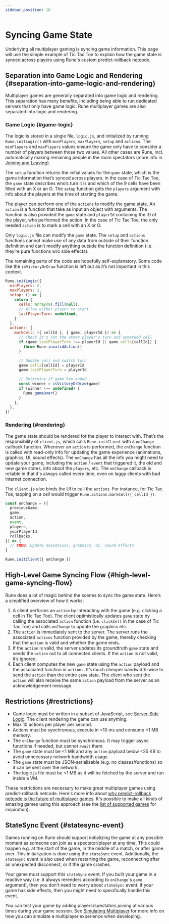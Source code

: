 ```yaml
---
sidebar_position: 10
---
```


# Syncing Game State

Underlying all multiplayer gaming is syncing game information. This page will use the simple example of Tic Tac Toe to explain how the game state is synced across players using Rune's custom predict-rollback netcode.

## Separation into Game Logic and Rendering {#separation-into-game-logic-and-rendering}

Multiplayer games are generally separated into game logic and rendering. This separation has many benefits, including being able to run dedicated servers that only have game logic. Rune multiplayer games are also separated into logic and rendering.

### Game Logic {#game-logic}

The logic is stored in a single file, `logic.js`, and initialized by running `Rune.initLogic()` with `minPlayers`, `maxPlayers`, `setup` and `actions`. The `minPlayers` and `maxPlayers` values ensure the game only have to consider a number of players between those two values. All other cases are Rune, incl. automatically making remaining people in the room spectators (more info in [Joining and Leaving](advanced/joining-leaving.md)).

The `setup` function returns the initial values for the `game` state, which is the game information that’s synced across players. In the case of Tic Tac Toe, the `game` state describes who’s turn it is and which of the 9 cells have been filled with an X or an O. The `setup` function gets the `players` argument with info about the players at the time of starting the game.

The player can perform one of the `actions` to modify the game state. An `action` is a function that take as input an object with arguments. The function is also provided the `game` state and `playerId` containing the ID of the player, who performed the action. In the case of Tic Tac Toe, the only needed `action` is to mark a cell with an X or O.

Only `logic.js` file can modify the `game` state. The `setup` and `actions` functions cannot make use of any data from outside of their function definition and can’t modify anything outside the function definition (i.e. they’re pure functions w/o side effects).

The remaining parts of the code are hopefully self-explanatory. Some code like the `isVictoryOrDraw` function is left out as it’s not important in this context.

```js
Rune.initLogic({
  minPlayers: 2,
  maxPlayers: 2,
  setup: () => {
    return {
      cells: Array(9).fill(null),
      // Allow either player to start
      lastPlayerTurn: undefined,
    }
  },
  actions: {
    markCell: ({ cellId }, { game, playerId }) => {
      // Check it's not the other player's turn and unmarked cell
      if (game.lastPlayerTurn !== playerId || game.cells[cellId]) {
        throw Rune.invalidAction()
      }

      // Update cell and switch turn
      game.cells[cellId] = playerId
      game.lastPlayerTurn = playerId

      // Determine if game has ended
      const winner = isVictoryOrDraw(game)
      if (winner !== undefined) {
        Rune.gameOver()
      }
    },
  },
})
```

### Rendering {#rendering}

The game state should be rendered for the player to interact with. That’s the responsibility of `client.js`, which calls `Rune.initClient` with a `onChange` callback function. Whenever an `action` is performed, the `onChange` function is called with read-only info for updating the game experience (animations, graphics, UI, sound effects). The `onChange` has all the info you might need to update your game, including the `action` / `event` that triggered it, the old and new game states, info about the `players`, etc. The `onChange` callback is reliable in that it's always called every time, even on laggy clients with bad internet connection. 

The `client.js` also binds the UI to call the `actions`. For instance, for Tic Tac Toe, tapping on a cell would trigger `Rune.actions.markCell({ cellId })`.

```js
const onChange = ({
  previousGame,
  game,
  action,
  event,
  players,
  yourPlayerId,
  rollbacks,
}) => {
  // TODO: Update animations, graphics, UI, sound effects
}

Rune.initClient({ onChange })
```

## High-Level Game Syncing Flow {#high-level-game-syncing-flow}

Rune does a lot of magic behind the scenes to sync the game state. Here’s a simplified overview of how it works:

1. A client performs an `action` by interacting with the game (e.g. clicking a cell in Tic Tac Toe). The client optimistically updates `game` state by calling the associated `action` function (i.e. `clickCell` in the case of Tic Tac Toe) and calls `onChange` to update the graphics etc.
2. The `action` is immediately sent to the server. The server runs the associated `actions` function provided by the game, thereby checking that the `action` is valid and whether the game ends.
3. If the `action` is valid, the server updates its groundtruth `game` state and sends the `action` out to all connected clients. If the `action` is not valid, it’s ignored.
4. Each client computes the new `game` state using the `action` payload and the associated function in `actions`. It’s much cheaper bandwidth-wise to send the `action` than the entire `game` state. The client who sent the `action` will also receive the same `action` payload from the server as an acknowledgement message.

## Restrictions {#restrictions}

- Game logic must be written in a subset of JavaScript, see [Server-Side Logic](advanced/server-side-logic.md). The client rendering the game can use anything.
- Max 10 actions per player per second.
- Actions must be synchronous, execute in <10 ms and consume <1 MB memory.
- The `onChange` function must be synchronous. It may trigger async functions if needed, but cannot `await` them.
- The `game` state must be <1 MB and any `action` payload below <25 KB to avoid unnecessary network bandwidth usage.
- The `game` state must be JSON-serializable (e.g. no classes/functions) so it can be sent over the network.
- The logic.js file must be <1 MB as it will be fetched by the server and run inside a VM.

These restrictions are necessary to make great multiplayer games using predict-rollback netcode. Here's more info about [why predict-rollback netcode is the future of multiplayer games](advanced/server-side-logic.md#why-this-approach-using-deterministic-code). It's possible to make all kinds of amazing games using this approach (see the [list of supported games](/playtesting/supported-games.md) for inspiration).

## StateSync Event {#statesync-event}

Games running on Rune should support initializing the game at any possible moment as someone can join as a spectator/player at any time. This could happen e.g. at the start of the game, in the middle of a match, or after game over. This initialization is done using the `stateSync` event. Additionally, the `stateSync` event is also used when restarting the game, reconnecting after an unexpected disconnect, or if the game crashes.

Your game must support this `stateSync` event. If you built your game in a reactive way (i.e. it always rerenders according to `onChange`'s `game` argument), then you don't need to worry about `stateSync` event. If your game has side effects, then you might need to specifically handle this event.

You can test your game by adding players/spectators joining at various times during your game session. See [Simulating Multiplayer](/playtesting/simulating-multiplayer.md) for more info on how you can simulate a multiplayer experience when developing.
